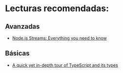 # Lecturas recomendadas:

## Avanzadas
  * [Node.js Streams: Everything you need to know](https://medium.freecodecamp.org/node-js-streams-everything-you-need-to-know-c9141306be93)
  
## Básicas  
  * [A quick yet in-depth tour of TypeScript and its types](https://medium.freecodecamp.org/typescript-and-its-types-f509d799947d)
